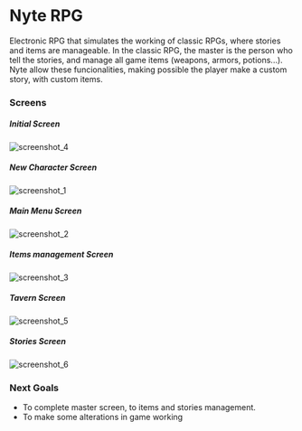 # Nyte RPG

Electronic RPG that simulates the working of classic RPGs, where stories and items are manageable. In the classic RPG, the master is the person who tell the stories, and manage all game items (weapons, armors, potions...). Nyte allow these funcionalities, making possible the player make a custom story, with custom items.

### Screens

##### Initial Screen

![screenshot_4](https://user-images.githubusercontent.com/16262664/51803936-d0a1e400-2241-11e9-8dde-dc8e6ca826d5.png)

##### New Character Screen

![screenshot_1](https://user-images.githubusercontent.com/16262664/51803938-de576980-2241-11e9-888c-c199bbb5c94b.png)

##### Main Menu Screen

![screenshot_2](https://user-images.githubusercontent.com/16262664/51803941-eca58580-2241-11e9-8600-2f952fbd626d.png)

##### Items management Screen

![screenshot_3](https://user-images.githubusercontent.com/16262664/51803949-fe872880-2241-11e9-83de-e74e4baa45a2.png)

##### Tavern Screen

![screenshot_5](https://user-images.githubusercontent.com/16262664/51803957-0fd03500-2242-11e9-8b4c-73b6bc31ffea.png)

##### Stories Screen

![screenshot_6](https://user-images.githubusercontent.com/16262664/51803963-1d85ba80-2242-11e9-917d-6bc8180bd75b.png)


### Next Goals
  - To complete master screen, to items and stories management.
  - To make some alterations in game working
